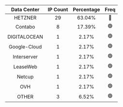 | Data Center | IP Count | Percentage | Freq |
|:------------:|:--------:|:-----------:|:-----:|
| HETZNER | 29 | 63.04% | 🔴 |
| Contabo | 8 | 17.39% | 🟢 |
| DIGITALOCEAN | 1 | 2.17% | 🟢 |
| Google-Cloud | 1 | 2.17% | 🟢 |
| Interserver | 1 | 2.17% | 🟢 |
| LeaseWeb | 1 | 2.17% | 🟢 |
| Netcup | 1 | 2.17% | 🟢 |
| OVH | 1 | 2.17% | 🟢 |
| OTHER | 3 | 6.52% | 🟢 |